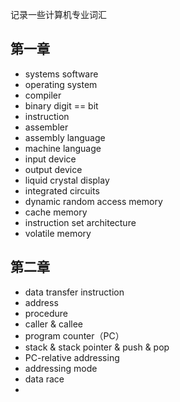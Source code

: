 记录一些计算机专业词汇

## 第一章

* systems software
* operating system
* compiler
* binary digit == bit
* instruction
* assembler
* assembly language
* machine language
* input device
* output device
* liquid crystal display
* integrated circuits
* dynamic random access memory
* cache memory
* instruction set architecture
* volatile memory




## 第二章

* data transfer instruction
* address
* procedure
* caller & callee
* program counter（PC）
* stack & stack pointer & push & pop
* PC-relative addressing
* addressing mode
* data race
* 


